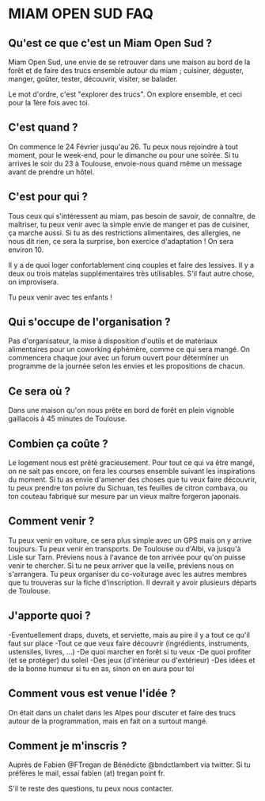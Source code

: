 # MIAM OPEN SUD FAQ


## Qu'est ce que c'est un Miam Open Sud ?  

Miam Open Sud, une envie de se retrouver dans une maison au bord de la forêt et de faire des trucs ensemble autour du miam ; cuisiner, déguster, manger, goûter, tester, découvrir, visiter, se balader.

Le mot d'ordre, c'est "explorer des trucs". On explore ensemble, et ceci pour la 1ère fois avec toi.

## C'est quand ?  

On commence le 24 Février jusqu'au 26.
Tu peux nous rejoindre à tout moment, pour le week-end, pour le dimanche ou pour une soirée.
Si tu arrives le soir du 23 à Toulouse, envoie-nous quand même un message avant de prendre un hôtel.

## C'est pour qui ?  

Tous ceux qui s'intéressent au miam, pas besoin de savoir, de connaître, de maîtriser, tu peux venir avec la simple envie de manger et pas de cuisiner, ça marche aussi.
Si tu as des restrictions alimentaires, des allergies, ne nous dit rien, ce sera la surprise, bon exercice d'adaptation !
On sera environ 10.

Il y a de quoi loger confortablement cinq couples et faire des lessives. Il y a deux ou trois matelas supplémentaires très utilisables. S'il faut autre chose, on improvisera.

Tu peux venir avec tes enfants !

## Qui s'occupe de l'organisation ?  

Pas d'organisateur, la mise à disposition d'outils et de matériaux alimentaires pour un coworking éphémère, comme ce qui sera mangé.
On commencera chaque jour avec un forum ouvert pour déterminer un programme de la journée selon les envies et les propositions de chacun.

## Ce sera où ?  

Dans une maison qu'on nous prête en bord de forêt en plein vignoble gaillacois à 45 minutes de Toulouse.

## Combien ça coûte ?  

Le logement nous est prêté gracieusement.
Pour tout ce qui va être mangé, on ne sait pas encore, on fera les courses ensemble suivant les inspirations du moment.
Si tu as envie d'amener des choses que tu veux faire découvrir, tu peux prendre ton poivre du Sichuan, tes feuilles de citron combava, ou ton couteau fabriqué sur mesure par un vieux maître forgeron japonais.

## Comment venir ?  

Tu peux venir en voiture, ce sera plus simple avec un GPS mais on y arrive toujours.
Tu peux venir en transports. De Toulouse ou d'Albi, va jusqu'à Lisle sur Tarn. Préviens nous à l'avance de ton arrivée pour qu'on puisse venir te chercher. Si tu ne peux arriver que la veille, préviens nous on s'arrangera.
Tu peux organiser du co-voiturage avec les autres membres que tu trouveras sur la fiche d'inscription. Il devrait y avoir plusieurs départs de Toulouse.

## J'apporte quoi ?  

-Eventuellement draps, duvets, et serviette, mais au pire il y a tout ce qu'il faut sur place
-Tout ce que veux faire découvrir (ingrédients, instruments, ustensiles, livres, ...)
-De quoi marcher en forêt si tu veux
-De quoi profiter (et se protéger) du soleil
-Des jeux (d'intérieur ou d'extérieur)
-Des idées et de la bonne humeur si tu en as, sinon on en aura pour toi

## Comment vous est venue l'idée ?  

On était dans un chalet dans les Alpes pour discuter et faire des trucs autour de la programmation, mais en fait on a surtout mangé.

## Comment je m'inscris ?  

Auprès de Fabien @FTregan de Bénédicte @bndctlambert via twitter. Si tu préfères le mail, essai fabien (at) tregan point fr.

S'il te reste des questions, tu peux nous contacter.



